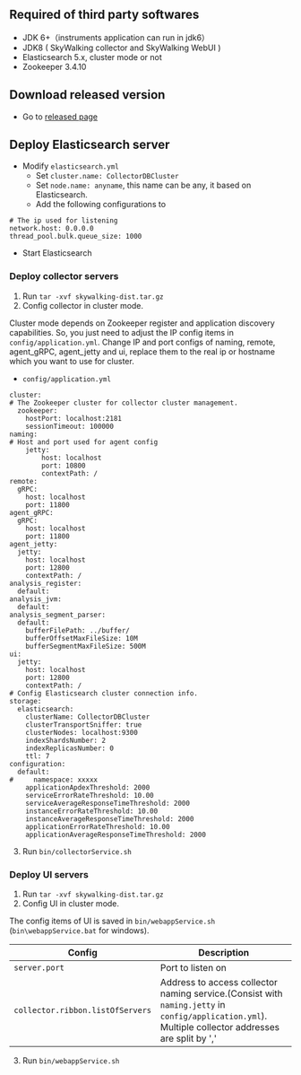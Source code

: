 ## Required of third party softwares
- JDK 6+（instruments application can run in jdk6）
- JDK8  ( SkyWalking collector and SkyWalking WebUI )
- Elasticsearch 5.x, cluster mode or not
- Zookeeper 3.4.10

## Download released version
- Go to [released page](https://github.com/apache/incubator-skywalking/releases)

## Deploy Elasticsearch server
- Modify `elasticsearch.yml`
  - Set `cluster.name: CollectorDBCluster`
  - Set `node.name: anyname`, this name can be any, it based on Elasticsearch.
  - Add the following configurations to   

```
# The ip used for listening
network.host: 0.0.0.0
thread_pool.bulk.queue_size: 1000
```

- Start Elasticsearch

### Deploy collector servers
1. Run `tar -xvf skywalking-dist.tar.gz`
2. Config collector in cluster mode.

Cluster mode depends on Zookeeper register and application discovery capabilities. So, you just need to adjust the IP config items in `config/application.yml`. Change IP and port configs of naming, remote, agent_gRPC, agent_jetty and ui,
replace them to the real ip or hostname which you want to use for cluster.

- `config/application.yml`
```
cluster:
# The Zookeeper cluster for collector cluster management.
  zookeeper:
    hostPort: localhost:2181
    sessionTimeout: 100000
naming:
# Host and port used for agent config
    jetty:
        host: localhost
        port: 10800
        contextPath: /
remote:
  gRPC:
    host: localhost
    port: 11800
agent_gRPC:
  gRPC:
    host: localhost
    port: 11800
agent_jetty:
  jetty:
    host: localhost
    port: 12800
    contextPath: /
analysis_register:
  default:
analysis_jvm:
  default:
analysis_segment_parser:
  default:
    bufferFilePath: ../buffer/
    bufferOffsetMaxFileSize: 10M
    bufferSegmentMaxFileSize: 500M
ui:
  jetty:
    host: localhost
    port: 12800
    contextPath: /
# Config Elasticsearch cluster connection info.
storage:
  elasticsearch:
    clusterName: CollectorDBCluster
    clusterTransportSniffer: true
    clusterNodes: localhost:9300
    indexShardsNumber: 2
    indexReplicasNumber: 0
    ttl: 7
configuration:
  default:
#     namespace: xxxxx
    applicationApdexThreshold: 2000
    serviceErrorRateThreshold: 10.00
    serviceAverageResponseTimeThreshold: 2000
    instanceErrorRateThreshold: 10.00
    instanceAverageResponseTimeThreshold: 2000
    applicationErrorRateThreshold: 10.00
    applicationAverageResponseTimeThreshold: 2000
```

3. Run `bin/collectorService.sh`

### Deploy UI servers

1. Run `tar -xvf skywalking-dist.tar.gz`
2. Config UI in cluster mode.

The config items of UI is saved in `bin/webappService.sh` (`bin\webappService.bat` for windows).

| Config                           | Description                                                                                          |
|----------------------------------|------------------------------------------------------------------------------------------------------|
| `server.port`                    | Port to listen on                                                                                    |
| `collector.ribbon.listOfServers` | Address to access collector naming service.(Consist with `naming.jetty` in `config/application.yml`). Multiple collector addresses are split by ',' |

3. Run `bin/webappService.sh`
